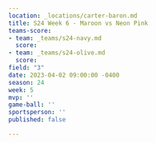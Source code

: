 ```yaml
---
location: _locations/carter-baron.md
title: S24 Week 6 - Maroon vs Neon Pink
teams-score:
- team: _teams/s24-navy.md
  score: 
- team: _teams/s24-olive.md
  score: 
field: "3"
date: 2023-04-02 09:00:00 -0400
season: 24
week: 5
mvp: ''
game-ball: ''
sportsperson: ''
published: false

---
```

